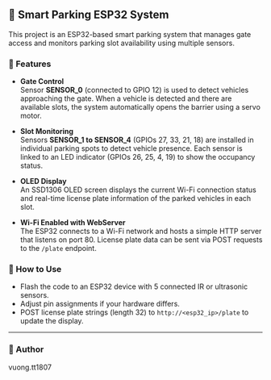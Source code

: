 ## 🚗 Smart Parking ESP32 System

This project is an ESP32-based smart parking system that manages gate access and monitors parking slot availability using multiple sensors.

### 🔧 Features

- **Gate Control**  
  Sensor **SENSOR_0** (connected to GPIO 12) is used to detect vehicles approaching the gate. When a vehicle is detected and there are available slots, the system automatically opens the barrier using a servo motor.

- **Slot Monitoring**  
  Sensors **SENSOR_1 to SENSOR_4** (GPIOs 27, 33, 21, 18) are installed in individual parking spots to detect vehicle presence. Each sensor is linked to an LED indicator (GPIOs 26, 25, 4, 19) to show the occupancy status.

- **OLED Display**  
  An SSD1306 OLED screen displays the current Wi-Fi connection status and real-time license plate information of the parked vehicles in each slot.

- **Wi-Fi Enabled with WebServer**  
  The ESP32 connects to a Wi-Fi network and hosts a simple HTTP server that listens on port 80. License plate data can be sent via POST requests to the `/plate` endpoint.

### 🚀 How to Use

- Flash the code to an ESP32 device with 5 connected IR or ultrasonic sensors.
- Adjust pin assignments if your hardware differs.
- POST license plate strings (length 32) to `http://<esp32_ip>/plate` to update the display.

---

### 👤 Author
vuong.tt1807

